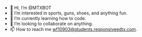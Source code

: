 - 👋 Hi, I’m @MTXBOT
- 👀 I’m interested in sports, guns, shoes, and anything fun.
- 🌱 I’m currently learning how to code.
- 💞️ I’m looking to collaborate on anything.
- 📫 How to reach me wf10903@students.responsiveedtx.com.

<!---
MTXBOT/MTXBOT is a ✨ special ✨ repository because its `README.md` (this file) appears on your GitHub profile.
You can click the Preview link to take a look at your changes.
--->
